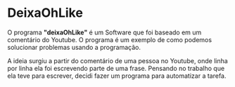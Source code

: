 DeixaOhLike
===
O programa **"deixaOhLike"** é um Software que foi baseado em um comentário do Youtube. O programa é um exemplo de como podemos solucionar problemas usando a programação.

A ideia surgiu a partir do comentário de uma pessoa no Youtube, onde linha por linha ela foi escrevendo parte de uma frase. Pensando no trabalho que ela teve para escrever, decidi fazer um programa para automatizar a tarefa.



